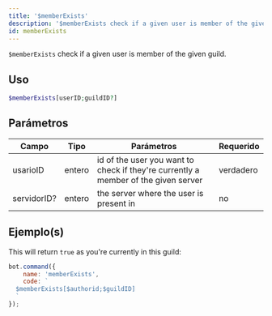 ```yaml
---
title: '$memberExists'
description: '$memberExists check if a given user is member of the given guild.'
id: memberExists
---
```


`$memberExists` check if a given user is member of the given guild.

## Uso

```php
$memberExists[userID;guildID?]
```

## Parámetros

| Campo       | Tipo   | Parámetros                                                                         | Requerido |
| ----------- | ------ | ---------------------------------------------------------------------------------- | --------- |
| usarioID    | entero | id of the user you want to check if they're currently a member of the given server | verdadero |
| servidorID? | entero | the server where the user is present in                                            | no        |

## Ejemplo(s)

This will return `true` as you're currently in this guild:

```javascript
bot.command({
    name: 'memberExists',
    code: `
  $memberExists[$authorid;$guildID]
  `
});
```
